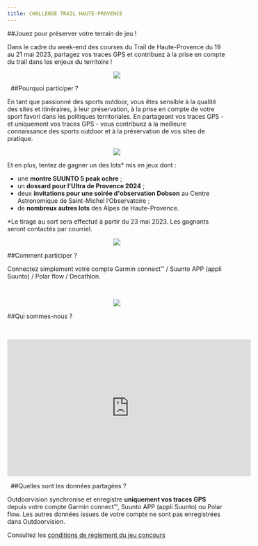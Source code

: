 ```yaml
---
title: CHALLENGE TRAIL HAUTE-PROVENCE
---
```


##Jouez pour préserver votre terrain de jeu !

Dans le cadre du week-end des courses du Trail de Haute-Provence du 19 au 21 mai 2023, partagez vos traces GPS et contribuez à la prise en compte du trail dans les enjeux du territoire !

<participate></participate>

<p align="center">
  <img src="/medias/challenge/THP2023_01.png">
</p>


&nbsp;
##Pourquoi participer ?

En tant que passionné des sports outdoor, vous êtes sensible à la qualité des sites et itinéraires, à leur préservation, à la prise en compte de votre sport favori dans les politiques territoriales. En partageant vos traces GPS - et uniquement vos traces GPS - vous contribuez à la meilleure connaissance des sports outdoor et à la préservation de vos sites de pratique.  

<p align="center">
  <img src="/medias/challenge/THP2023_02.png">
</p>

Et en plus, tentez de gagner un des lots* mis en jeux dont :
- une **montre SUUNTO 5 peak ochre** ;
- un  **dossard pour l'Ultra de Provence 2024** ;
- deux **invitations pour une soirée d'observation Dobson** au Centre Astronomique de Saint-Michel l’Observatoire ;
- de **nombreux autres lots** des Alpes de Haute-Provence.
 
*Le tirage au sort sera effectué à partir du 23 mai 2023. Les gagnants seront contactés par courriel.

<p align="center">
  <img src="/medias/challenge/THP2023_03.png">
</p>

##Comment participer ?

Connectez simplement votre compte Garmin connect™ / Suunto APP (appli Suunto) / Polar flow / Decathlon.


&nbsp;
<p align="center">
  <img src="/medias/VISUELS_DESK/logo-band9-nb.jpg">
</p>  

<participate></participate>

##Qui sommes-nous ?


&nbsp;
<p align="center">
<iframe width="560" height="315" src="https://www.youtube.com/embed/Sua7VDlhBs4" title="YouTube video player" frameborder="0" allow="accelerometer; autoplay; clipboard-write; encrypted-media; gyroscope; picture-in-picture" allowfullscreen></iframe>
</p>


&nbsp;
##Quelles sont les données partagées ?

Outdoorvision synchronise et enregistre **uniquement vos traces GPS** depuis votre compte Garmin connect™, Suunto APP (appli Suunto) ou Polar flow. Les autres données issues de votre compte ne sont pas enregistrées dans Outdoorvision.

Consultez les [conditions de règlement du jeu concours](/medias/Règlement_Jeu_Concours_Challenge_OutdoorvisionxLaBelleEtoile.pdf)
<participate></participate>
